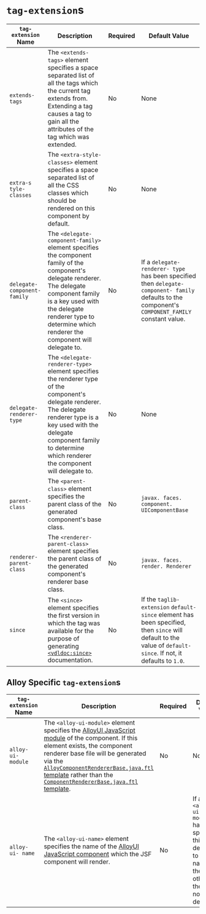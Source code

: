 # `tag-extension`s

| `tag- extension` Name | Description | Required | Default Value |
|-----------------------|-------------|----------|---------------|
| `extends- tags` | The `<extends-tags>` element specifies a space separated list of all the tags which the current tag extends from. Extending a tag causes a tag to gain all the attributes of the tag which was extended. | No | None |
| `extra-s tyle- classes` | The `<extra-style-classes>` element specifies a space separated list of all the CSS classes which should be rendered on this component by default. | No | None |
| `delegate- component- family` | The `<delegate-component-family>` element specifies the component family of the component's delegate renderer. The delegate component family is a key used with the delegate renderer type to determine which renderer the component will delegate to. | No | If a `delegate- renderer- type` has been specified then `delegate- component- family` defaults to the component's `COMPONENT_FAMILY` constant value. |
| `delegate- renderer- type` | The `<delegate-renderer-type>` element specifies the renderer type of the component's delegate renderer. The delegate renderer type is a key used with the delegate component family to determine which renderer the component will delegate to. | No | None |
| `parent- class` | The `<parent-class>` element specifies the parent class of the generated component's base class. | No | `javax. faces. component. UIComponentBase` |
| `renderer- parent- class` | The `<renderer-parent-class>` element specifies the parent class of the generated component's renderer base class. | No | `javax. faces. render. Renderer` |
| `since` | The `<since>` element specifies the first version in which the tag was available for the purpose of generating [`<vdldoc:since>`](https://github.com/omnifaces/vdldoc/wiki/vdldoc:since) documentation. | No | If the `taglib- extension` `default- since` element has been specified, then `since` will default to the value of `default-since`. If not, it defaults to `1.0`. |

## Alloy Specific `tag-extension`s

| `tag- extension` Name | Description | Required | Default Value |
|-----------------------|-------------|----------|---------------|
| `alloy- ui- module` | The `<alloy-ui-module>` element specifies the [AlloyUI JavaScript module](http://alloyui.com/versions/2.0.x/api/) of the component. If this element exists, the component renderer base file will be generated via the [`AlloyComponentRendererBase.java.ftl` template](https://github.com/stiemannkj1/liferay-faces-generator/blob/master/src/main/resources/templates/AlloyComponentRendererBase.java.ftl) rather than the [`ComponentRendererBase.java.ftl` template](https://github.com/stiemannkj1/liferay-faces-generator/blob/master/src/main/resources/templates/ComponentRendererBase.java.ftl). | No | None |
| `alloy- ui- name` | The `<alloy-ui-name>` element specifies the name of the [AlloyUI JavaScript component](http://alloyui.com/versions/2.0.x/api/) which the JSF component will render. | No | If an `<alloy- ui- module>` has been specified, this defaults to the name of the tag, otherwise there is no default. |